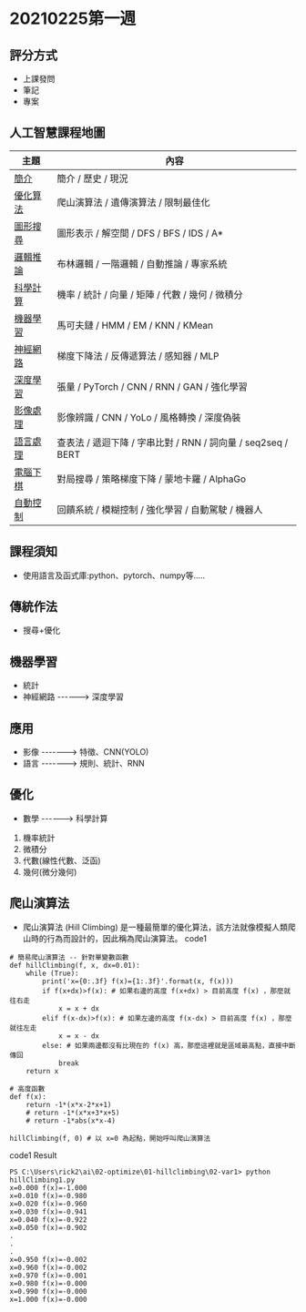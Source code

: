 # 20210225第一週
## 評分方式
* 上課發問
* 筆記
* 專案
## 人工智慧課程地圖

主題                         | 內容
----------------------------|---------------------------------------------------------
[簡介](./01-introduction/)   | 簡介 / 歷史 / 現況
[優化算法](./02-optimize/)    | 爬山演算法 / 遺傳演算法 / 限制最佳化
[圖形搜尋](./03-search/)      | 圖形表示 / 解空間 / DFS / BFS / IDS / A*
[邏輯推論](./04-logic/)       | 布林邏輯 / 一階邏輯 / 自動推論 / 專家系統
[科學計算](./05-math/)       | 機率 / 統計 / 向量 / 矩陣 / 代數 / 幾何 / 微積分
[機器學習](./06-learn/)      | 馬可夫鏈 / HMM / EM / KNN / KMean
[神經網路](./07-neural/)      | 梯度下降法 / 反傳遞算法 / 感知器 / MLP
[深度學習](./08-deep/)        | 張量 / PyTorch / CNN / RNN / GAN / 強化學習
[影像處理](./09-image/)       | 影像辨識 / CNN / YoLo / 風格轉換 / 深度偽裝
[語言處理](./10-lang/)        | 查表法 / 遞迴下降 / 字串比對 / RNN / 詞向量 / seq2seq / BERT
[電腦下棋](./11-chess/)       | 對局搜尋 / 策略梯度下降 / 蒙地卡羅 / AlphaGo
[自動控制](./12-control/)     | 回饋系統 / 模糊控制 / 強化學習 / 自動駕駛 / 機器人

## 課程須知
* 使用語言及函式庫:python、pytorch、numpy等.....
## 傳統作法
* 搜尋+優化
## 機器學習
* 統計
* 神經網路 ------> 深度學習
## 應用
* 影像 -------> 特徵、CNN(YOLO)
* 語言 -------> 規則、統計、RNN
## 優化
* 數學 ------> 科學計算
1. 機率統計
2. 微積分
3. 代數(線性代數、泛函)
5. 幾何(微分幾何)
## 爬山演算法
* 爬山演算法 (Hill Climbing) 是一種最簡單的優化算法，該方法就像模擬人類爬山時的行為而設計的，因此稱為爬山演算法。
code1
```
# 簡易爬山演算法 -- 針對單變數函數
def hillClimbing(f, x, dx=0.01):
    while (True):
        print('x={0:.3f} f(x)={1:.3f}'.format(x, f(x)))
        if f(x+dx)>f(x): # 如果右邊的高度 f(x+dx) > 目前高度 f(x) ，那麼就往右走
            x = x + dx
        elif f(x-dx)>f(x): # 如果左邊的高度 f(x-dx) > 目前高度 f(x) ，那麼就往左走
            x = x - dx
        else: # 如果兩邊都沒有比現在的 f(x) 高，那麼這裡就是區域最高點，直接中斷傳回
            break
    return x

# 高度函數
def f(x):
    return -1*(x*x-2*x+1)
    # return -1*(x*x+3*x+5)
    # return -1*abs(x*x-4)

hillClimbing(f, 0) # 以 x=0 為起點，開始呼叫爬山演算法
```
code1 Result
```
PS C:\Users\rick2\ai\02-optimize\01-hillclimbing\02-var1> python hillClimbing1.py
x=0.000 f(x)=-1.000
x=0.010 f(x)=-0.980
x=0.020 f(x)=-0.960
x=0.030 f(x)=-0.941
x=0.040 f(x)=-0.922
x=0.050 f(x)=-0.902
.
.
.
x=0.950 f(x)=-0.002
x=0.960 f(x)=-0.002
x=0.970 f(x)=-0.001
x=0.980 f(x)=-0.000
x=0.990 f(x)=-0.000
x=1.000 f(x)=-0.000
```
